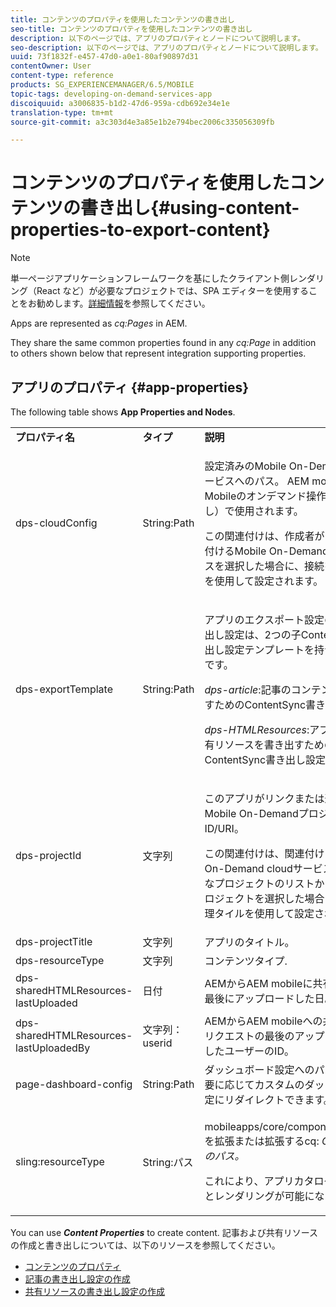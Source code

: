 ```yaml
---
title: コンテンツのプロパティを使用したコンテンツの書き出し
seo-title: コンテンツのプロパティを使用したコンテンツの書き出し
description: 以下のページでは、アプリのプロパティとノードについて説明します。
seo-description: 以下のページでは、アプリのプロパティとノードについて説明します。
uuid: 73f1832f-e457-47d0-a0e1-80af90897d31
contentOwner: User
content-type: reference
products: SG_EXPERIENCEMANAGER/6.5/MOBILE
topic-tags: developing-on-demand-services-app
discoiquuid: a3006835-b1d2-47d6-959a-cdb692e34e1e
translation-type: tm+mt
source-git-commit: a3c303d4e3a85e1b2e794bec2006c335056309fb

---
```



# コンテンツのプロパティを使用したコンテンツの書き出し{#using-content-properties-to-export-content}

>[!NOTE]
>
>単一ページアプリケーションフレームワークを基にしたクライアント側レンダリング（React など）が必要なプロジェクトでは、SPA エディターを使用することをお勧めします。[詳細情報](/help/sites-developing/spa-overview.md)を参照してください。

Apps are represented as *cq:Pages* in AEM.

They share the same common properties found in any *cq:Page* in addition to others shown below that represent integration supporting properties.

## アプリのプロパティ {#app-properties}

The following table shows **App Properties and Nodes**.

<table>
 <tbody>
  <tr>
   <td><strong>プロパティ名</strong></td>
   <td><strong>タイプ</strong></td>
   <td><strong>説明</strong></td>
  </tr>
  <tr>
   <td>dps-cloudConfig</td>
   <td>String:Path</td>
   <td><p>設定済みのMobile On-Demand cloudサービスへのパス。 AEM mobileからMobileのオンデマンド操作（API呼び出し）で使用されます。</p> <p>この関連付けは、作成者がアプリを関連付けるMobile On-Demand cloudサービスを選択した場合に、接続を管理タイルを使用して設定されます。</p> </td>
  </tr>
  <tr>
   <td>dps-exportTemplate</td>
   <td>String:Path</td>
   <td><p>アプリのエクスポート設定のパス。 書き出し設定は、2つの子ContentSync書き出し設定テンプレートを持つフォルダーです。</p> <p><i>dps-article</i>:記事のコンテンツを書き出すためのContentSync書き出し設定</p> <p><i>dps-HTMLResources</i>:アプリ/記事の共有リソースを書き出すためのContentSync書き出し設定</p> </td>
  </tr>
  <tr>
   <td>dps-projectId</td>
   <td>文字列</td>
   <td><p>このアプリがリンクまたは連結されるMobile On-DemandプロジェクトのID/URI。</p> <p>この関連付けは、関連付けられたMobile On-Demand cloudサービスで使用可能なプロジェクトのリストから作成者がプロジェクトを選択した場合に、接続を管理タイルを使用して設定されます。</p> </td>
  </tr>
  <tr>
   <td>dps-projectTitle</td>
   <td>文字列</td>
   <td>アプリのタイトル。</td>
  </tr>
  <tr>
   <td>dps-resourceType</td>
   <td>文字列</td>
   <td>コンテンツタイプ.</td>
  </tr>
  <tr>
   <td>dps-sharedHTMLResources-lastUploaded</td>
   <td>日付</td>
   <td>AEMからAEM mobileに共有リソースを最後にアップロードした日。</td>
  </tr>
  <tr>
   <td>dps-sharedHTMLResources-lastUploadedBy</td>
   <td>文字列：userid</td>
   <td>AEMからAEM mobileへの共有リソースリクエストの最後のアップロードを実行したユーザーのID。</td>
  </tr>
  <tr>
   <td>page-dashboard-config</td>
   <td>String:Path</td>
   <td>ダッシュボード設定へのパス パスは、必要に応じてカスタムのダッシュボード設定にリダイレクトできます。</td>
  </tr>
  <tr>
   <td>sling:resourceType</td>
   <td>String:パス</td>
   <td><p>mobileapps/core/components/instanceを拡張または拡張するcq: <i>Componentへのパス。</i></p> <p>これにより、アプリカタログ内での配置とレンダリングが可能になります。</p> </td>
  </tr>
 </tbody>
</table>

You can use ***Content Properties*** to create content. 記事および共有リソースの作成と書き出しについては、以下のリソースを参照してください。

* [コンテンツのプロパティ](/help/mobile/content-properties.md)
* [記事の書き出し設定の作成](/help/mobile/creating-article-export-configuration.md)
* [共有リソースの書き出し設定の作成](/help/mobile/creating-shared-resources-export-configuration.md)
